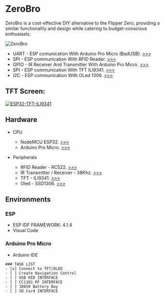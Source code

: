 # ZeroBro
ZeroBro is a cost-effective DIY alternative to the Flipper Zero, providing a similar functionality and design while catering to budget-conscious enthusiasts.

![ZeroBro](https://raw.githubusercontent.com/proxytype/ZeroBro/main/zerobro-1.PNG)

* UART - ESP comunication With Arduino Pro Micro (BadUSB). [>>>](https://github.com/proxytype/ZeroBro/tree/main/Sections/UART%20-%20Arduino%20Pro%20Micro)
* SPI - ESP communication With RFID Reader. [>>>](https://github.com/proxytype/ZeroBro/tree/main/Sections/SPI%20-%20RFID%20reader)
* GPIO - IR Receiver And Transmitter With Arduino Pro Micro. [>>>](https://github.com/proxytype/ZeroBro/tree/main/Sections/GPIO%20-%20IR)
* SPI - ESP communication With TFT ILI9341. [>>>](https://github.com/proxytype/ZeroBro/tree/main/Sections/SPI%20-%20TFT%20ILI9341)
* I2C - ESP communication With OLed 1306. [>>>](https://github.com/proxytype/ZeroBro/tree/main/Sections/I2C-%20OLED)


## TFT Screen:
[![ESP32-TFT-ILI9341](https://img.youtube.com/vi/Ap0bh388Uds/0.jpg)](https://www.youtube.com/embed/Ap0bh388Uds)

## Hardware

* CPU
  * NodeMCU ESP32. [>>>](https://www.aliexpress.com/item/32834130422.html)
  * Arduino Pro Micro. [>>>](https://www.aliexpress.com/item/1005001622051348.html)

* Peripherals
   * RFID Reader - RC522. [>>>](https://www.aliexpress.com/item/1005004659043670.html)
   * IR Transmitter / Receiver - 38Khz. [>>>](https://www.aliexpress.com/item/4001237995692.html)
   * TFT - ILI9341. [>>>](https://www.aliexpress.com/item/1005004928951786.html)
   * Oled - SSD1306. [>>>](https://www.aliexpress.com/item/33036863902.html)

## Environments
### ESP
   * ESP IDF FRAMEWORK: 4.1.4
   * Visual Code

### Arduino Pro Micro
* Arduino IDE

```[tasklist]
### TASK LIST
- [x] Connect to TFT/OLED
- [ ] Create Navigation Control
- [ ] USB HID INTERFACE
- [ ] CC1101 RF INTERFACE
- [ ] 18650 Battery Bay
- [ ] SD Card INTERFACE
```
